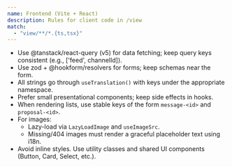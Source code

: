 ```yaml
---
name: Frontend (Vite + React)
description: Rules for client code in /view
match:
  - "view/**/*.{ts,tsx}"
---
```


- Use @tanstack/react-query (v5) for data fetching; keep query keys consistent (e.g., ['feed', channelId]).
- Use zod + @hookform/resolvers for forms; keep schemas near the form.
- All strings go through `useTranslation()` with keys under the appropriate namespace.
- Prefer small presentational components; keep side effects in hooks.
- When rendering lists, use stable keys of the form `message-<id>` and `proposal-<id>`.
- For images:
  - Lazy-load via `LazyLoadImage` and `useImageSrc`.
  - Missing/404 images must render a graceful placeholder text using i18n.
- Avoid inline styles. Use utility classes and shared UI components (Button, Card, Select, etc.).
